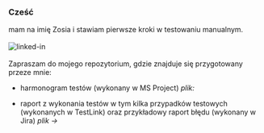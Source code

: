 ### Cześć
mam na imię Zosia i stawiam pierwsze kroki w testowaniu manualnym. 
<br>
<br>[<img align="left" alt="linked-in" src="https://img.shields.io/badge/linkedin-%230077B5.svg?&style=for-the-badge&logo=linkedin&logoColor=white" />](https://www.linkedin.com/in/zofia-zagrobelna-profil00/)
<br>
<br>
Zapraszam do mojego repozytorium, gdzie znajduje się przygotowany przeze mnie: 
- harmonogram testów (wykonany w MS Project) <i>plik: </i></p>
- raport z wykonania testów w tym kilka przypadków testowych (wykonanych w TestLink) oraz przykładowy raport błędu (wykonany w Jira) <i>plik -></i></p>

